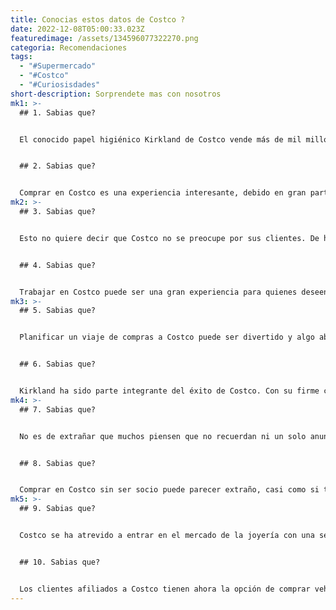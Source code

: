 ```yaml
---
title: Conocias estos datos de Costco ?
date: 2022-12-08T05:00:33.023Z
featuredimage: /assets/134596077322270.png
categoria: Recomendaciones
tags:
  - "#Supermercado"
  - "#Costco"
  - "#Curiosisdades"
short-description: S﻿orprendete mas con nosotros
mk1: >-
  ## 1﻿. Sabias que?


  El conocido papel higiénico Kirkland de Costco vende más de mil millones de rollos al año, y no es difícil entender por qué. Además de tener un precio asequible, tanto los asociados de Costco como sus fieles clientes han alabado su textura ultrasuave y su resistencia insuperable desde su introducción en el comercio minorista. Puede que la pandemia haya provocado el pánico entre la gente para abastecerse de papel higiénico, pero la historia de amor con estos rollos es muy anterior al CoViD-19. Con unas ventas que ascienden a más de 400 millones de dólares anuales, es sin duda el favorito de muchos hogares.


  ## 2﻿. Sabias que?


  Comprar en Costco es una experiencia interesante, debido en gran parte al hecho de que sus pasillos no suelen estar señalizados. Tendrás que explorar un poco para averiguar qué hay en las estanterías, lo que puede ser bastante divertido. Es obvio que Costco quiere que sus clientes se sorprendan a sí mismos encontrando nuevos artículos a medida que recorren cada pasillo, y lo consigue (probablemente sin querer) porque los clientes compran invariablemente más de lo que pretendían inicialmente al llegar a la parte trasera de la tienda, donde se encuentra todo lo bueno. Así que si alguna vez te sientes aventurero y quieres algo diferente, ¿por qué no te acercas al Costco más cercano y exploras sus pasillos?
mk2: >-
  ## 3﻿. Sabias que?


  Esto no quiere decir que Costco no se preocupe por sus clientes. De hecho, en lo que se refiere a sus pollos asados y perritos calientes, la empresa se ha esforzado en hacerlos asequibles para todos. Al ofrecerlos a precio de saldo, permite a los compradores con un presupuesto limitado disfrutar de una comida sabrosa y satisfactoria sin arruinarse. Sólo podemos agradecer a esta agresiva estrategia de precios que nos proporcione estos deliciosos productos que hacen que comer en casa sea más divertido y cómodo.


  ## 4﻿. Sabias que?


  Trabajar en Costco puede ser una gran experiencia para quienes deseen atender a los clientes en un entorno bien conocido. Con el aumento general de puestos de trabajo que ofrece la enorme cadena minorista, el ambiente de trabajo es seguro, profesional y agradable. Sólo en Estados Unidos hay más de 163.000 empleados en las tiendas, con una tasa de rotación increíblemente baja, de sólo el 6% entre los empleados con más de un año de antigüedad. Por no mencionar que la empresa ofrece salarios competitivos y generosos paquetes de prestaciones, además de descuentos en las tiendas y muchas ventajas para los empleados que garantizan una experiencia laboral mucho más agradable
mk3: >-
  ## 5﻿. Sabias que?


  Planificar un viaje de compras a Costco puede ser divertido y algo abrumador al mismo tiempo. Después de todo, con una media de 146.000 pies cuadrados de espacio (o 13.300 m2), es fácil perderse examinando la interminable selección de artículos. Para los que busquen un reto, la sucursal de Salt Lake City ofrece la selección más impresionante, con 235.000 pies cuadrados, mientras que su extremo opuesto está ocupado por diminutas tiendas de sólo la mitad del tamaño medio. Sea cual sea la forma que elijas para satisfacer tus necesidades, ¡está claro que Costco se dedica a la eficiencia y a atender lo mejor posible a sus compradores!


  ## 6﻿. Sabias que?


  Kirkland ha sido parte integrante del éxito de Costco. Con su firme compromiso con la calidad y el valor, los productos desarrollados, como las carnes de autor, los productos ecológicos, las ofertas de alcohol y otros, han conseguido situarse por encima de sus competidores en el mercado. El valor añadido que un producto Kirkland proporciona a los miembros de Costco es difícil de negar; así lo demuestran su amplia disponibilidad y su creciente demanda desde la concepción de la marca. Combinando sus duraderos estándares de calidad con frecuentes descuentos promocionales, ¡no es de extrañar que Kirkland se haya convertido en un producto básico para los compradores inteligentes de todo el mundo!
mk4: >-
  ## 7﻿. Sabias que?


  No es de extrañar que muchos piensen que no recuerdan ni un solo anuncio de Costco. Resistirse a la típica estrategia de amontonar dinero en campañas publicitarias ha sido una gran ventaja para el gigante minorista, ya que le ha permitido mantener los costes más bajos que sus competidores y, al mismo tiempo, ofrecer a los socios grandes ahorros. El propio programa de afiliación ofrece una fuente adicional de ingresos que ayuda a reducir aún más los costes y sigue atrayendo a clientes que buscan regularmente sus ofertas emblemáticas. Con un enfoque único que se opone a los modelos empresariales tradicionales, Costco es capaz de mantener los precios bajos sin sacrificar la calidad.


  ## 8﻿. Sabias que?


  Comprar en Costco sin ser socio puede parecer extraño, casi como si traicionaras su lealtad corporativa, pero ¿quién puede resistirse a sus imbatibles precios? Los medicamentos con receta están al alcance de todos los compradores, y en algunos estados no hay forma de acceder a las mismas ofertas en vinos y licores, a menos que encuentres la forma de entrar en un punto de venta de Costco. Esto garantiza que todo el mundo tenga acceso a los mejores precios, independientemente de que hayan decidido hacerse -o seguir siendo- socios. En cualquier caso, todos los compradores pueden beneficiarse de un viaje a Costco de vez en cuando.
mk5: >-
  ## 9﻿. Sabias que?


  Costco se ha atrevido a entrar en el mercado de la joyería con una serie de artículos interesantes y valiosos, como los diamantes. Un ejemplo destacado es su incomparable diamante de 10 quilates engastado en platino, disponible exclusivamente online. Para quienes busquen una pieza realmente única para una ocasión especial, este anillo de diamantes destaca entre todas las demás ofertas con un asombroso coste de 420.000 dólares. ¡Comprar en Costco nunca ha sido tan lujoso!


  ## 1﻿0. Sabias que?


  Los clientes afiliados a Costco tienen ahora la opción de comprar vehículos en concesionarios afiliados a través del excepcional y amplio programa de compra de vehículos de la tienda. La enorme red de más de 3.000 concesionarios en varios lugares garantiza que los socios consigan las mejores ofertas en el coche, furgoneta o camión que deseen. Los socios pueden ahorrar aún más dinero con las frecuentes rebajas al comprar a través del programa Costco Sobre Ruedas, lo que supone una ventaja más por ser socio de esta tienda de confianza.
---
```

